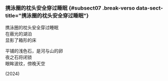 ### 携泳圈的枕头安全穿过睡眠 {#subsect07 .break-verso data-sect-title="携泳圈的枕头安全穿过睡眠"}

携泳圈的枕头安全穿过睡眠  
在蔽光的湖泊  
显影了箱形的床

平铺的浅色石，是河与山的卵  
夜之石将闭锁  
眼眸波纹，傍晚天空

<p class="date">(2024)</p>